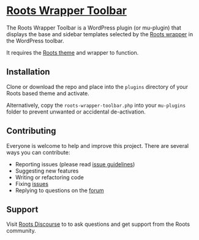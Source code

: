 # [Roots Wrapper Toolbar](http://roots.io/plugins/roots-wrapper-toolbar/)

The Roots Wrapper Toolbar is a WordPress plugin (or mu-plugin) that displays the base and sidebar templates selected by the [Roots wrapper](roots.io/an-introduction-to-the-roots-theme-wrapper/) in the WordPress toolbar. 

It requires the [Roots theme](http://roots.io/) and wrapper to function.

## Installation

Clone or download the repo and place into the `plugins` directory of your Roots based theme and activate.

Alternatively, copy the `roots-wrapper-toolbar.php` into your `mu-plugins` folder to prevent unwanted or accidental de-activation.

## Contributing

Everyone is welcome to help and improve this project. There are several ways you can contribute:

* Reporting issues (please read [issue guidelines](https://github.com/necolas/issue-guidelines))
* Suggesting new features
* Writing or refactoring code
* Fixing [issues](https://github.com/roots/roots-wrapper-toolbar/issues)
* Replying to questions on the [forum](http://discourse.roots.io/)

## Support

Visit [Roots Discourse](http://discourse.roots.io/) to to ask questions and get support from the Roots community.